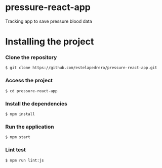 # pressure-react-app
Tracking app to save pressure blood data

# Installing the project

### Clone the repository
```
$ git clone https://github.com/estelapedrero/pressure-react-app.git
```

### Access the project
```
$ cd pressure-react-app
```

### Install the dependencies
```
$ npm install
```

### Run the application
```
$ npm start
```

### Lint test
```
$ npm run lint:js
